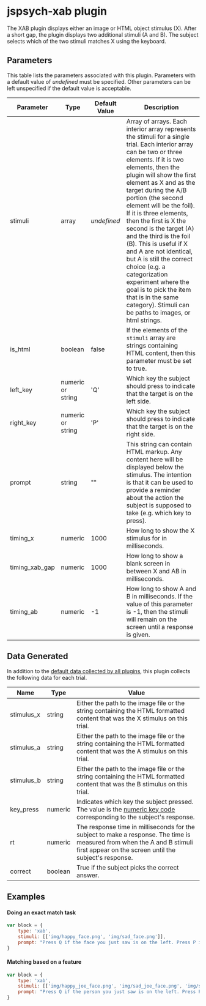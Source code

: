 # jspsych-xab plugin

The XAB plugin displays either an image or HTML object stimulus (X). After a short gap, the plugin displays two additional stimuli (A and B). The subject selects which of the two stimuli matches X using the keyboard.

## Parameters

This table lists the parameters associated with this plugin. Parameters with a default value of *undefined* must be specified. Other parameters can be left unspecified if the default value is acceptable.

Parameter | Type | Default Value | Description
----------|------|---------------|------------
stimuli | array | *undefined* | Array of arrays. Each interior array represents the stimuli for a single trial. Each interior array can be two or three elements. If it is two elements, then the plugin will show the first element as X and as the target during the A/B portion (the second element will be the foil). If it is three elements, then the first is X the second is the target (A) and the third is the foil (B). This is useful if X and A are not identical, but A is still the correct choice (e.g. a categorization experiment where the goal is to pick the item that is in the same category). Stimuli can be paths to images, or html strings.
is_html | boolean | false | If the elements of the `stimuli` array are strings containing HTML content, then this parameter must be set to true. 
left_key | numeric or string | 'Q' | Which key the subject should press to indicate that the target is on the left side.
right_key | numeric or string | 'P' | Which key the subject should press to indicate that the target is on the right side.
prompt | string | "" | This string can contain HTML markup. Any content here will be displayed below the stimulus. The intention is that it can be used to provide a reminder about the action the subject is supposed to take (e.g. which key to press).
timing_x | numeric | 1000 | How long to show the X stimulus for in milliseconds. 
timing_xab_gap | numeric | 1000 | How long to show a blank screen in between X and AB in milliseconds.
timing_ab | numeric | -1 | How long to show A and B in milliseconds. If the value of this parameter is -1, then the stimuli will remain on the screen until a response is given.

## Data Generated

In addition to the [default data collected by all plugins](overview#datacollectedbyplugins), this plugin collects the following data for each trial.

Name | Type | Value
-----|------|------
stimulus_x | string | Either the path to the image file or the string containing the HTML formatted content that was the X stimulus on this trial.
stimulus_a | string | Either the path to the image file or the string containing the HTML formatted content that was the A stimulus on this trial.
stimulus_b | string | Either the path to the image file or the string containing the HTML formatted content that was the B stimulus on this trial.
key_press | numeric | Indicates which key the subject pressed. The value is the [numeric key code](http://www.cambiaresearch.com/articles/15/javascript-char-codes-key-codes) corresponding to the subject's response.
rt | numeric | The response time in milliseconds for the subject to make a response. The time is measured from when the A and B stimuli first appear on the screen until the subject's response. 
correct | boolean | True if the subject picks the correct answer.

## Examples

#### Doing an exact match task

```javascript
var block = {
	type: 'xab',
	stimuli: [['img/happy_face.png', 'img/sad_face.png']],
	prompt: "Press Q if the face you just saw is on the left. Press P if the face you just saw is on the right."
}
```

#### Matching based on a feature

```javascript
var block = {
	type: 'xab',
	stimuli: [['img/happy_joe_face.png', 'img/sad_joe_face.png', 'img/sad_fred_face.png']],
	prompt: "Press Q if the person you just saw is on the left. Press P if the person you just saw is on the right."
}
```